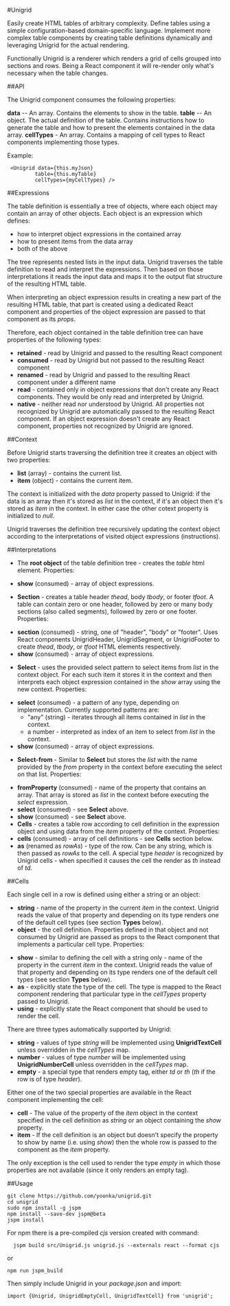 #Unigrid

Easily create HTML tables of arbitrary complexity. Define tables using a simple configuration-based domain-specific language. Implement more complex table components by creating table definitions dynamically and leveraging Unigrid for the actual rendering.

Functionally Unigrid is a renderer which renders a grid of cells grouped into sections and rows. Being a React component it will re-render only what's necessary when the table changes.

##API

The Unigrid component consumes the following properties:

**data** -- An array. Contains the elements to show in the table.
**table** -- An object. The actual definition of the table. Contains instructions how to generate the table and how to present the elements contained in the data array.
**cellTypes** - An array. Contains a mapping of cell types to React components implementing those types.

Example:

     <Unigrid data={this.myJson}
             table={this.myTable}
             cellTypes={myCellTypes} />

##Expressions

The table definition is essentially a tree of objects, where each object may contain an array of other objects. Each object is an expression which defines:
 - how to interpret object expressions in the contained array
 - how to present items from the data array
 - both of the above

The tree represents nested lists in the input data. Unigrid traverses the table definition to read and interpret the expressions. Then based on those interpretations it reads the input data and maps it to the output flat structure of the resulting HTML table.

When interpreting an object expression results in creating a new part of the resulting HTML table, that part is created using a dedicated React component and properties of the object expression are passed to that component as its _props_.

Therefore, each object contained in the table definition tree can have properties of the following types:
 - **retained** - read by Unigrid and passed to the resulting React component
 - **consumed** - read by Unigrid but not passed to the resulting React component
 - **renamed** - read by Unigrid and passed to the resulting React component under a different name
 - **read** - contained only in object expressions that don't create any React components. They would be only read and interpreted by Unigrid.
 - **native** - neither read nor understood by Unigrid. All properties not recognized by Unigrid are automatically passed to the resulting React component. If an object expression doesn't create any React component, properties not recognized by Unigrid are ignored.

##Context

Before Unigrid starts traversing the definition tree it creates an object with two properties:

* **list** (array) - contains the current list.
* **item** (object) - contains the current item.

The context is initialized with the _data_ property passed to Unigrid: if the data is an array then it's stored as _list_ in the context, if it's an object then it's stored as _item_ in the context. In either case the other cotext property is initialized to _null_.

Unigrid traverses the definition tree recursively updating the context object according to the interpretations of visited object expressions (instructions).

##Interpretations

* The **root object** of the table definition tree - creates the _table_ html element. Properties:
 - **show** (consumed) - array of object expressions.
* **Section** - creates a table header _thead_, body _tbody_, or footer _tfoot_. A table can contain zero or one header, followed by zero or many body sections (also called segments), followed by zero or one footer. Properties:
 - **section** (consumed) - string, one of "header", "body" or "footer". Uses React components UnigridHeader, UnigridSegment, or UnigridFooter to create _thead_, _tbody_, or _tfoot_ HTML elements respectively.
 - **show** (consumed) - array of object expressions.
* **Select** - uses the provided select pattern to select items from _list_ in the context object. For each such item it stores it in the context and then interprets each object expression contained in the _show_ array using the new context. Properties:
 - **select** (consumed) - a pattern of any type, depending on implementation. Currently supported patterns are:
     * "any" (string) - iterates through all items contained in _list_ in the context.
     * a number - interpreted as index of an item to select from _list_ in the context.
 - **show** (consumed) - array of object expressions.
* **Select-from** - Similar to **Select** but  stores the _list_ with the name provided by the _from_ property in the context before executing the select on that list. Properties:
 - **fromProperty** (consumed) - name of the property that contains an array. That array is stored as _list_ in the context before executing the _select_ expression.
 - **select** (consumed) - see **Select** above.
 - **show** (consumed) - see **Select** above.
- **Cells** - creates a table row according to cell definition in the expression object and using data from the _item_ property of the context. Properties:
 - **cells** (consumed) - array of cell definitions - see **Cells** section below.
 - **as** (renamed as _rowAs_) - type of the row. Can be any string, which is then passed as _rowAs_ to the cell. A special type _header_ is recognized by Unigrid cells - when specified it causes the cell the render as _th_ instead of _td_.

##Cells

Each single cell in a row is defined using either a string or an object:

* **string** - name of the property in the current _item_ in the context. Unigrid reads the value of that property and depending on its type renders one of the default cell types (see section **Types** below).
* **object** - the cell definition. Properties defined in that object and not consumed by Unigrid are passed as props to the React component that implements a particular cell type. Properties:
 - **show** - similar to defining the cell with a string only - name of the property in the current _item_ in the context. Unigrid reads the value of that property and depending on its type renders one of the default cell types (see section **Types** below).
 - **as** - explicitly state the type of the cell. The type is mapped to the React component rendering that particular type in the _cellTypes_ property passed to Unigrid.
 - **using** - explicitly state the React component that should be used to render the cell.

There are three types automatically supported by Unigrid:
- **string** - values of type _string_ will be implemented using **UnigridTextCell** unless overridden in the _cellTypes_ map.
- **number** - values of type _number_ will be implemented using **UnigridNumberCell** unless overridden in the _cellTypes_ map.
- **empty** - a special type that renders empty tag, either _td_ or _th_ (_th_ if the row is of type _header_).

Either one of the two special properties are available in the React component implementing the cell:

* **cell** - The value of the property of the _item_ object in the context specified in the cell definition as _string_ or an object containing the _show_ property.
* **item** - If the cell definition is an object but doesn't specify the property to show by name (i.e. using _show_) then the whole row is passed to the component as the _item_ property.

The only exception is the cell used to render the type _empty_ in which those properties are not available (since it only renders an empty tag).

##Usage

    git clone https://github.com/yoonka/unigrid.git
    cd unigrid
    sudo npm install -g jspm
    npm install --save-dev jspm@beta
    jspm install

For npm there is a pre-compiled _cjs_ version created with command:

      jspm build src/Unigrid.js unigrid.js --externals react --format cjs

or

    npm run jspm_build

Then simply include Unigrid in your _package.json_ and import:

    import {Unigrid, UnigridEmptyCell, UnigridTextCell} from 'unigrid';
